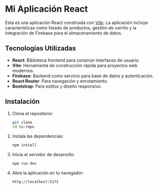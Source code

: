 # Mi Aplicación React

Esta es una aplicación React construida con [Vite](https://vitejs.dev/). La aplicación incluye características como listado de productos, gestión de carrito y la integración de Firebase para el almacenamiento de datos.

## Tecnologías Utilizadas

- **React**: Biblioteca frontend para construir interfaces de usuario.
- **Vite**: Herramienta de construcción rápida para proyectos web modernos.
- **Firebase**: Backend como servicio para base de datos y autenticación.
- **React Router**: Para navegación y enrutamiento.
- **Bootstrap**: Para estilos y diseño responsivo.

## Instalación

1. Clona el repositorio:
   ```bash
   git clone 
   cd tu-repo
   ```

2. Instala las dependencias:
   ```bash
   npm install
   ```

3. Inicia el servidor de desarrollo:
   ```bash
   npm run dev
   ```

4. Abre la aplicación en tu navegador:
   ```
   http://localhost:5173
   ```
